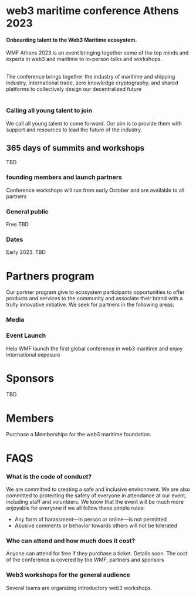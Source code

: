 
# web3 maritime conference Athens 2023
#### Onboarding talent to the Web3 Maritime ecosystem.
WMF Athens 2023 is an event bringing together some of the top minds and experts in web3 and maritime to in-person talks and workshops.<br><br> 

The conference brings together the  industry of maritime and shipping industry, international trade, zero knowledge cryptography, and shared platforms to collectively design our decentralized future<br><br>
### Calling all young talent to join
We call all young talent to come forward. Our aim is to provide them with support and resources to lead the future of the industry.

## 365 days of summits and workshops
TBD

### founding members and launch partners
Conference workshops will run from early October and are available to all partners

### General public
Free TBD

### Dates
Early 2023. TBD

# Partners program
Our partner program give to ecosystem participants opportunities to offer products and services to the community and associate their brand with a trully innovative initiative. We seek for partners in the following areas: 
### Media
### Event Launch 
Help WMF launch the first global conference in web3 maritime and enjoy international exposure

# Sponsors
TBD

# Members
Purchase a Memberships for the web3 maritime foundation.


# FAQS
### What is the code of conduct?
We are committed to creating a safe and inclusive environment. We are also committed to protecting the safety of everyone in attendance at our event, including staff and volunteers. We know that the event will be much more enjoyable for everyone if we all follow these simple rules:
- Any form of harassment—in person or online—is not permitted
- Abusive comments or behavior towards others will not be tolerated

### Who can attend and how much does it cost?
Anyone can attend for free if they purchase a ticket. Details soon. The cost of the conference is covered by the WMF, partners and  sponsors

### Web3 workshops for the general audience
Several teams are organizing introductory web3 workshops. 
